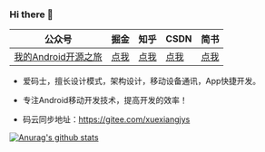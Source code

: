 ### Hi there 👋

| 公众号   | 掘金     |  知乎    |  CSDN   |   简书   
|---------|---------|--------- |---------|---------|
| [我的Android开源之旅](https://github.com/xuexiangjys/Resource/raw/master/img/qq/winxin.jpg)  |  [点我](https://juejin.im/user/598feef55188257d592e56ed/posts)    |   [点我](https://www.zhihu.com/people/xuexiangjys/posts)       |   [点我](https://xuexiangjys.blog.csdn.net/)  |   [点我](https://www.jianshu.com/u/6bf605575337)  


-  爱码士，擅长设计模式，架构设计，移动设备通讯，App快捷开发。

-  专注Android移动开发技术，提高开发的效率！

-  码云同步地址：https://gitee.com/xuexiangjys

[![Anurag's github stats](https://github-readme-stats.vercel.app/api?username=xuexiangjys)](https://github.com/xuexiangjys)
